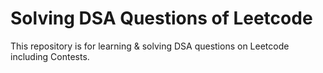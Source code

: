 # Solving DSA Questions of Leetcode

This repository is for learning & solving DSA questions on Leetcode including Contests. 



